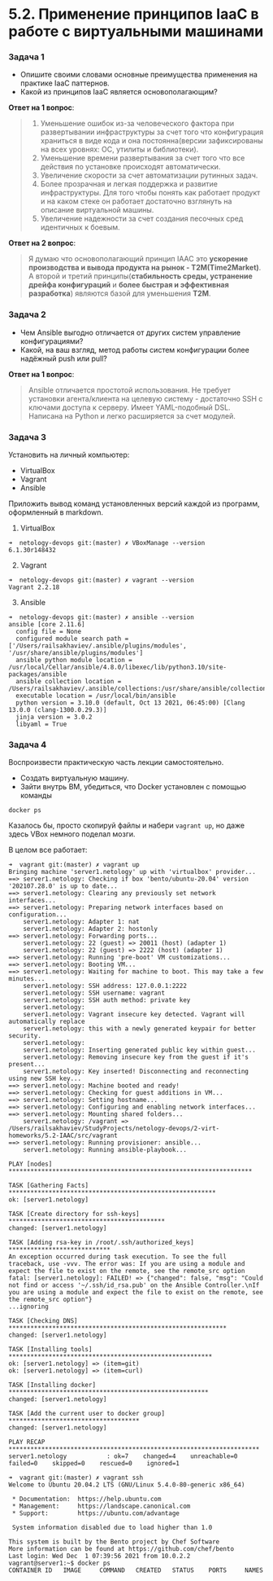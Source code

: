 # 5.2. Применение принципов IaaC в работе с виртуальными машинами

### Задача 1

* Опишите своими словами основные преимущества применения на практике IaaC паттернов.
* Какой из принципов IaaC является основополагающим?

**Ответ на 1 вопрос**:

> 1. Уменьшение ошибок из-за человеческого фактора при развертывании инфраструктуры за счет того что конфигурация храниться в виде кода и она постоянна(версии зафиксированы на всех уровнях: ОС, утилиты и библиотеки).
> 2. Уменьшение времени развертывания за счет того что все действия по установке происходят автоматически.
> 3. Увеличение скорости за счет автоматизации рутинных задач.
> 4. Более прозрачная и легкая поддержка и развитие инфраструктуры. Для того чтобы понять как работает продукт и на каком стеке он работает достаточно взглянуть на описание виртуальной машины.
> 5. Увеличение надежности за счет создания песочных сред идентичных к боевым.

**Ответ на 2 вопрос**: 

> Я думаю что основополагающий принцип IAAC это **ускорение производства и вывода продукта на рынок - T2M(Time2Market)**.
> А второй и третий принципы(**стабильность среды, устранение дрейфа конфигураций** и **более быстрая и эффективная разработка**) являются базой для уменьшения **T2M**.

### Задача 2

* Чем Ansible выгодно отличается от других систем управление конфигурациями?
* Какой, на ваш взгляд, метод работы систем конфигурации более надёжный push или pull?

**Ответ на 1 вопрос**:

> Ansible отличается простотой использования. 
> Не требует установки агента/клиента на целевую систему - достаточно SSH с ключами доступа к серверу.
> Имеет YAML-подобный DSL.
> Написана на Python и легко расширяется за счет модулей.

### Задача 3

Установить на личный компьютер:

* VirtualBox
* Vagrant
* Ansible

Приложить вывод команд установленных версий каждой из программ, оформленный в markdown.

1. VirtualBox 
```commandline
➜  netology-devops git:(master) ✗ VBoxManage --version
6.1.30r148432
```

2. Vagrant
```commandline
➜  netology-devops git:(master) ✗ vagrant --version
Vagrant 2.2.18
```

3. Ansible
```commandline
➜  netology-devops git:(master) ✗ ansible --version
ansible [core 2.11.6]
  config file = None
  configured module search path = ['/Users/railsakhaviev/.ansible/plugins/modules', '/usr/share/ansible/plugins/modules']
  ansible python module location = /usr/local/Cellar/ansible/4.8.0/libexec/lib/python3.10/site-packages/ansible
  ansible collection location = /Users/railsakhaviev/.ansible/collections:/usr/share/ansible/collections
  executable location = /usr/local/bin/ansible
  python version = 3.10.0 (default, Oct 13 2021, 06:45:00) [Clang 13.0.0 (clang-1300.0.29.3)]
  jinja version = 3.0.2
  libyaml = True
```

### Задача 4

Воспроизвести практическую часть лекции самостоятельно.

* Создать виртуальную машину.
* Зайти внутрь ВМ, убедиться, что Docker установлен с помощью команды

```commandline
docker ps
```

Казалось бы, просто скопируй файлы и набери `vagrant up`, но даже здесь VBox немного поделал мозги.

В целом все работает:

```commandline
➜  vagrant git:(master) ✗ vagrant up
Bringing machine 'server1.netology' up with 'virtualbox' provider...
==> server1.netology: Checking if box 'bento/ubuntu-20.04' version '202107.28.0' is up to date...
==> server1.netology: Clearing any previously set network interfaces...
==> server1.netology: Preparing network interfaces based on configuration...
    server1.netology: Adapter 1: nat
    server1.netology: Adapter 2: hostonly
==> server1.netology: Forwarding ports...
    server1.netology: 22 (guest) => 20011 (host) (adapter 1)
    server1.netology: 22 (guest) => 2222 (host) (adapter 1)
==> server1.netology: Running 'pre-boot' VM customizations...
==> server1.netology: Booting VM...
==> server1.netology: Waiting for machine to boot. This may take a few minutes...
    server1.netology: SSH address: 127.0.0.1:2222
    server1.netology: SSH username: vagrant
    server1.netology: SSH auth method: private key
    server1.netology:
    server1.netology: Vagrant insecure key detected. Vagrant will automatically replace
    server1.netology: this with a newly generated keypair for better security.
    server1.netology:
    server1.netology: Inserting generated public key within guest...
    server1.netology: Removing insecure key from the guest if it's present...
    server1.netology: Key inserted! Disconnecting and reconnecting using new SSH key...
==> server1.netology: Machine booted and ready!
==> server1.netology: Checking for guest additions in VM...
==> server1.netology: Setting hostname...
==> server1.netology: Configuring and enabling network interfaces...
==> server1.netology: Mounting shared folders...
    server1.netology: /vagrant => /Users/railsakhaviev/StudyProjects/netology-devops/2-virt-homeworks/5.2-IAAC/src/vagrant
==> server1.netology: Running provisioner: ansible...
    server1.netology: Running ansible-playbook...

PLAY [nodes] *******************************************************************

TASK [Gathering Facts] *********************************************************
ok: [server1.netology]

TASK [Create directory for ssh-keys] *******************************************
changed: [server1.netology]

TASK [Adding rsa-key in /root/.ssh/authorized_keys] ****************************
An exception occurred during task execution. To see the full traceback, use -vvv. The error was: If you are using a module and expect the file to exist on the remote, see the remote_src option
fatal: [server1.netology]: FAILED! => {"changed": false, "msg": "Could not find or access '~/.ssh/id_rsa.pub' on the Ansible Controller.\nIf you are using a module and expect the file to exist on the remote, see the remote_src option"}
...ignoring

TASK [Checking DNS] ************************************************************
changed: [server1.netology]

TASK [Installing tools] ********************************************************
ok: [server1.netology] => (item=git)
ok: [server1.netology] => (item=curl)

TASK [Installing docker] *******************************************************
changed: [server1.netology]

TASK [Add the current user to docker group] ************************************
changed: [server1.netology]

PLAY RECAP *********************************************************************
server1.netology           : ok=7    changed=4    unreachable=0    failed=0    skipped=0    rescued=0    ignored=1

➜  vagrant git:(master) ✗ vagrant ssh
Welcome to Ubuntu 20.04.2 LTS (GNU/Linux 5.4.0-80-generic x86_64)

 * Documentation:  https://help.ubuntu.com
 * Management:     https://landscape.canonical.com
 * Support:        https://ubuntu.com/advantage

 System information disabled due to load higher than 1.0

This system is built by the Bento project by Chef Software
More information can be found at https://github.com/chef/bento
Last login: Wed Dec  1 07:39:56 2021 from 10.0.2.2
vagrant@server1:~$ docker ps
CONTAINER ID   IMAGE     COMMAND   CREATED   STATUS    PORTS     NAMES
```